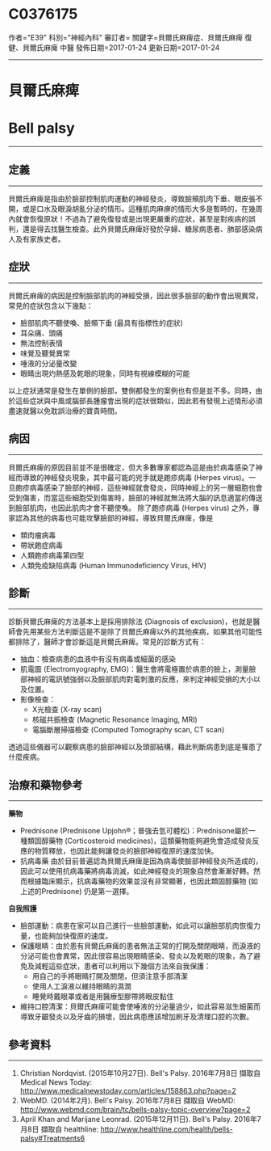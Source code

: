 # C0376175
作者="E39"
科別="神經內科"
審訂者=
關鍵字=貝爾氏麻痺症、貝爾氏麻痺 復健、貝爾氏麻痺 中醫
發佈日期=2017-01-24
更新日期=2017-01-24

----------
# 貝爾氏麻痺
# Bell palsy
----------
## 定義
----------

貝爾氏麻痺是指由於臉部控制肌肉運動的神經發炎，導致臉頰肌肉下垂、眼皮張不開，或是口水及眼淚胡亂分泌的情形。這種肌肉麻痹的情形大多是暫時的，在幾周內就會恢復原狀！不過為了避免復發或是出現更嚴重的症狀，甚至是對疾病的誤判，還是得去找醫生檢查。此外貝爾氏麻痺好發於孕婦、糖尿病患者、肺部感染病人及有家族史者。

## 症狀
----------

貝爾氏麻痺的病因是控制臉部肌肉的神經受損，因此很多臉部的動作會出現異常，常見的症狀包含以下幾點：

- 臉部肌肉不聽使喚、臉頰下垂 (最具有指標性的症狀)
- 耳朵痛、頭痛
- 無法控制表情
- 味覺及聽覺異常
- 唾液的分泌量改變
- 眼睛出現灼熱感及乾眼的現象，同時有視線模糊的可能

以上症狀通常是發生在單側的臉部，雙側都發生的案例也有但是並不多。同時，由於這些症狀與中風或腦部長腫瘤會出現的症狀很類似，因此若有發現上述情形必須盡速就醫以免耽誤治療的寶貴時間。

## 病因
----------

貝爾氏麻痺的原因目前並不是很確定，但大多數專家都認為這是由於病毒感染了神經而導致的神經發炎現象，其中最可能的兇手就是皰疹病毒 (Herpes virus)。一旦皰疹病毒感染了臉部的神經，這些神經就會發炎，同時神經上的另一層細胞也會受到傷害，而當這些細胞受到傷害時，臉部的神經就無法將大腦的訊息適當的傳送到臉部肌肉，也因此肌肉才會不聽使喚。
除了皰疹病毒 (Herpes virus) 之外，專家認為其他的病毒也可能攻擊臉部的神經，導致貝爾氏麻痺，像是

- 類肉瘤病毒
- 帶狀皰症病毒
- 人類皰疹病毒第四型
- 人類免疫缺陷病毒 (Human Immunodeficiency Virus, HIV)
## 診斷
----------

診斷貝爾氏麻痺的方法基本上是採用排除法 (Diagnosis of exclusion)，也就是醫師會先用某些方法判斷這是不是除了貝爾氏麻痺以外的其他疾病，如果其他可能性都排除了，醫師才會診斷這是貝爾氏麻痺。常見的診斷方式有：

- 抽血：檢查病患的血液中有沒有病毒或細菌的感染
- 肌電圖 (Electromyography, EMG)：醫生會將電極置於病患的臉上，測量臉部神經的電訊號強弱以及臉部肌肉對電刺激的反應，來判定神經受損的大小以及位置。
- 影像檢查：
  - X光檢查 (X-ray scan)
  - 核磁共振檢查 (Magnetic Resonance Imaging, MRI)
  - 電腦斷層掃描檢查 (Computed Tomography scan, CT scan)

透過這些儀器可以觀察病患的臉部神經以及頭部結構，藉此判斷病患到底是罹患了什麼疾病。

## 治療和藥物參考
----------

**藥物**

- Prednisone (Prednisone Upjohn®；普強去氫可體松)：Prednisone屬於一種類固醇藥物 (Corticosteroid medicines)，這類藥物能夠避免會造成發炎反應的物質釋放，也因此能夠讓發炎的臉部神經復原的速度加快。
- 抗病毒藥
  由於目前普遍認為貝爾氏麻痺是因為病毒使臉部神經發炎所造成的，因此可以使用抗病毒藥將病毒消滅，如此神經發炎的現象自然會漸漸好轉。然而根據臨床顯示，抗病毒藥物的效果並沒有非常顯著，也因此類固醇藥物 (如上述的Prednisone) 仍是第一選擇。

**自我照護**

- 臉部運動：病患在家可以自己進行一些臉部運動，如此可以讓臉部肌肉恢復力量，也能夠加快復原的速度。
- 保護眼睛：由於患有貝爾氏麻痺的患者無法正常的打開及關閉眼睛，而淚液的分泌可能也會異常，因此很容易出現眼睛感染、發炎以及乾眼的現象，為了避免及減輕這些症狀，患者可以利用以下幾個方法來自我保護：
  - 用自己的手將眼睛打開及關閉，但須注意手部清潔
  - 使用人工淚液以維持眼睛的濕潤
  - 睡覺時戴眼罩或者是用醫療型膠帶將眼皮黏住
- 維持口腔清潔：貝爾氏麻痺可能會使唾液的分泌量過少，如此容易滋生細菌而導致牙齦發炎以及牙齒的損壞，因此病患應該增加刷牙及清理口腔的次數。
## 參考資料
----------
1. Christian Nordqvist. (2015年10月27日). Bell's Palsy. 2016年7月8日 擷取自 Medical News Today:
  http://www.medicalnewstoday.com/articles/158863.php?page=2
2. WebMD. (2014年2月). Bell's Palsy. 2016年7月8日 擷取自 WebMD:
  http://www.webmd.com/brain/tc/bells-palsy-topic-overview?page=2
3. April Khan and Marijane Leonrad. (2015年12月11日). Bell's Palsy. 2016年7月8日 擷取自 healthline:
  http://www.healthline.com/health/bells-palsy#Treatments6

